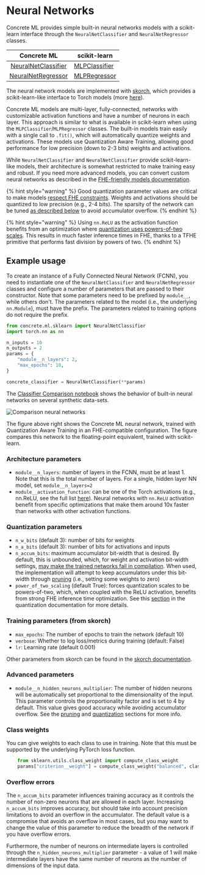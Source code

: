 # Neural Networks

Concrete ML provides simple built-in neural networks models with a scikit-learn interface through the `NeuralNetClassifier` and `NeuralNetRegressor` classes.

|                                            Concrete ML                                             | scikit-learn                                                                                                 |
| :------------------------------------------------------------------------------------------------: | ------------------------------------------------------------------------------------------------------------ |
| [NeuralNetClassifier](../developer-guide/api/concrete.ml.sklearn.qnn.md#class-neuralnetclassifier) | [MLPClassifier](https://scikit-learn.org/stable/modules/generated/sklearn.neural_network.MLPClassifier.html) |
|  [NeuralNetRegressor](../developer-guide/api/concrete.ml.sklearn.qnn.md#class-neuralnetregressor)  | [MLPRegressor](https://scikit-learn.org/stable/modules/generated/sklearn.neural_network.MLPRegressor.html)   |

The neural network models are implemented with [skorch](https://skorch.readthedocs.io/en/stable/index.html), which provides a scikit-learn-like interface to Torch models (more [here](../developer-guide/external_libraries.md#skorch)).

Concrete ML models are multi-layer, fully-connected, networks with customizable activation functions and have a number of neurons in each layer. This approach is similar to what is available in scikit-learn when using the `MLPClassifier`/`MLPRegressor` classes. The built-in models train easily with a single call to `.fit()`, which will automatically quantize weights and activations. These models use Quantization Aware Training, allowing good performance for low precision (down to 2-3 bits) weights and activations.

While `NeuralNetClassifier` and `NeuralNetClassifier` provide scikit-learn-like models, their architecture is somewhat restricted to make training easy and robust. If you need more advanced models, you can convert custom neural networks as described in the [FHE-friendly models documentation](../deep-learning/fhe_friendly_models.md).

{% hint style="warning" %}
Good quantization parameter values are critical to make models [respect FHE constraints](../getting-started/concepts.md#model-accuracy-considerations-under-fhe-constraints). Weights and activations should be quantized to low precision (e.g., 2-4 bits). The sparsity of the network can be tuned [as described below](neural-networks.md#overflow-errors) to avoid accumulator overflow.
{% endhint %}

{% hint style="warning" %}
Using `nn.ReLU` as the activation function benefits from an optimization where [quantization uses powers-of-two scales](../advanced-topics/quantization.md#quantization-special-cases). This results in much faster inference times in FHE, thanks to a TFHE primitive that performs fast division by powers of two.
{% endhint %}

## Example usage

To create an instance of a Fully Connected Neural Network (FCNN), you need to instantiate one of the `NeuralNetClassifier` and `NeuralNetRegressor` classes and configure a number of parameters that are passed to their constructor. Note that some parameters need to be prefixed by `module__`, while others don't. The parameters related to the model (i.e., the underlying `nn.Module`), must have the prefix. The parameters related to training options do not require the prefix.

```python
from concrete.ml.sklearn import NeuralNetClassifier
import torch.nn as nn

n_inputs = 10
n_outputs = 2
params = {
    "module__n_layers": 2,
    "max_epochs": 10,
}

concrete_classifier = NeuralNetClassifier(**params)
```

The [Classifier Comparison notebook](ml_examples.md) shows the behavior of built-in neural networks on several synthetic data-sets.

![Comparison neural networks](../figures/neural_nets_builtin.png)

The figure above right shows the Concrete ML neural network, trained with Quantization Aware Training in an FHE-compatible configuration. The figure compares this network to the floating-point equivalent, trained with scikit-learn.

### Architecture parameters

- `module__n_layers`: number of layers in the FCNN, must be at least 1. Note that this is the total number of layers. For a single, hidden layer NN model, set `module__n_layers=2`
- `module__activation_function`: can be one of the Torch activations (e.g., nn.ReLU, see the full list [here](../deep-learning/torch_support.md#activations)). Neural networks with `nn.ReLU` activation benefit from specific optimizations that make them around 10x faster than networks with other activation functions.

### Quantization parameters

- `n_w_bits` (default 3): number of bits for weights
- `n_a_bits` (default 3): number of bits for activations and inputs
- `n_accum_bits`: maximum accumulator bit-width that is desired. By default, this is unbounded, which, for weight and activation bit-width settings, [may make the trained networks fail in compilation](#overflow-errors). When used, the implementation will attempt to keep accumulators under this bit-width through [pruning](../advanced-topics/pruning.md) (i.e., setting some weights to zero)
- `power_of_two_scaling` (default True): forces quantization scales to be powers-of-two, which, when coupled with the ReLU activation, benefits from strong FHE inference time optimization. See this [section](../advanced-topics/quantization.md#quantization-special-cases) in the quantization documentation for more details.

### Training parameters (from skorch)

- `max_epochs`: The number of epochs to train the network (default 10)
- `verbose`: Whether to log loss/metrics during training (default: False)
- `lr`: Learning rate (default 0.001)

Other parameters from skorch can be found in the [skorch documentation](https://skorch.readthedocs.io/en/stable/classifier.html).

### Advanced parameters

- `module__n_hidden_neurons_multiplier`: The number of hidden neurons will be automatically set proportional to the dimensionality of the input. This parameter controls the proportionality factor and is set to 4 by default. This value gives good accuracy while avoiding accumulator overflow. See the [pruning](../advanced-topics/pruning.md) and [quantization](../advanced-topics/quantization.md) sections for more info.

### Class weights

You can give weights to each class to use in training. Note that this must be supported by the underlying PyTorch loss function.

<!--pytest-codeblocks:skip-->

```python
    from sklearn.utils.class_weight import compute_class_weight
    params["criterion__weight"] = compute_class_weight("balanced", classes=classes, y=y_train)
```

### Overflow errors

The `n_accum_bits` parameter influences training accuracy as it controls the number of non-zero neurons that are allowed in each layer. Increasing `n_accum_bits` improves accuracy, but should take into account precision limitations to avoid an overflow in the accumulator. The default value is a compromise that avoids an overflow in most cases, but you may want to change the value of this parameter to reduce the breadth of the network if you have overflow errors.

Furthermore, the number of neurons on intermediate layers is controlled through the `n_hidden_neurons_multiplier` parameter - a value of 1 will make intermediate layers have the same number of neurons as the number of dimensions of the input data.
